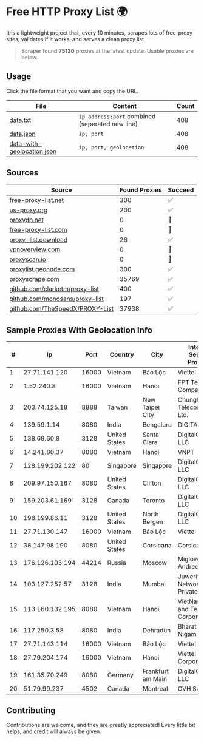 
# Free HTTP Proxy List 🌍

It is a lightweight project that, every 10 minutes, scrapes lots of free-proxy sites, validates if it works, and serves a clean proxy list.


> Scraper found **75130** proxies at the latest update. Usable proxies are below.

## Usage

Click the file format that you want and copy the URL.


|File|Content|Count|
|----|-------|-----|
|[data.txt](https://raw.githubusercontent.com/themiralay/Proxy-List-World/master/data.txt)|`ip_address:port` combined (seperated new line)|408|
|[data.json](https://raw.githubusercontent.com/themiralay/Proxy-List-World/master/data.json)|`ip, port`|408|
|[data-with-geolocation.json](https://raw.githubusercontent.com/themiralay/Proxy-List-World/master/data-with-geolocation.json)|`ip, port, geolocation`|408|

## Sources

|Source|Found Proxies|Succeed|
|------|-------------|-------|
|[free-proxy-list.net](https://free-proxy-list.net)|300|✅|
|[us-proxy.org](https://www.us-proxy.org)|200|✅|
|[proxydb.net](http://proxydb.net)|0|🚫|
|[free-proxy-list.com](https://free-proxy-list.com/?page=&port=&type%5B%5D=http&type%5B%5D=https&up_time=0&search=Search)|0|🚫|
|[proxy-list.download](https://www.proxy-list.download/HTTP)|26|✅|
|[vpnoverview.com](https://vpnoverview.com/privacy/anonymous-browsing/free-proxy-servers)|0|🚫|
|[proxyscan.io](https://www.proxyscan.io)|0|🚫|
|[proxylist.geonode.com](https://proxylist.geonode.com/api/proxy-list?limit=300&page=1&sort_by=lastChecked&sort_type=desc&protocols=http,https)|300|✅|
|[proxyscrape.com](https://api.proxyscrape.com/v2/?request=displayproxies&protocol=http&timeout=10000&country=all&ssl=all&anonymity=all)|35769|✅|
|[github.com/clarketm/proxy-list](https://raw.githubusercontent.com/clarketm/proxy-list/master/proxy-list-raw.txt)|400|✅|
|[github.com/monosans/proxy-list](https://raw.githubusercontent.com/monosans/proxy-list/main/proxies/http.txt)|197|✅|
|[github.com/TheSpeedX/PROXY-List](https://raw.githubusercontent.com/TheSpeedX/PROXY-List/master/http.txt)|37938|✅|


## Sample Proxies With Geolocation Info

|#|Ip|Port|Country|City|Internet Service Provider|
|-|--|----|-------|----|-------------------------|
|1|27.71.141.120|16000|Vietnam|Bảo Lộc|Viettel Group|
|2|1.52.240.8|16000|Vietnam|Hanoi|FPT Telecom Company|
|3|203.74.125.18|8888|Taiwan|New Taipei City|Chunghwa Telecom Co., Ltd.|
|4|139.59.1.14|8080|India|Bengaluru|DIGITALOCEAN|
|5|138.68.60.8|3128|United States|Santa Clara|DigitalOcean, LLC|
|6|14.241.80.37|8080|Vietnam|Hanoi|VNPT|
|7|128.199.202.122|80|Singapore|Singapore|DigitalOcean, LLC|
|8|209.97.150.167|8080|United States|Clifton|DigitalOcean, LLC|
|9|159.203.61.169|3128|Canada|Toronto|DigitalOcean, LLC|
|10|198.199.86.11|3128|United States|North Bergen|DigitalOcean, LLC|
|11|27.71.130.147|16000|Vietnam|Bảo Lộc|Viettel Group|
|12|38.147.98.190|8080|United States|Corsicana|Corsicana ISD|
|13|176.126.103.194|44214|Russia|Moscow|Miglovets Egor Andreevich|
|14|103.127.252.57|3128|India|Mumbai|Juweriyah Networks Private Limited|
|15|113.160.132.195|8080|Vietnam|Hanoi|VietNam Post and Telecom Corporation|
|16|117.250.3.58|8080|India|Dehradun|Bharat Sanchar Nigam Ltd|
|17|27.71.143.114|16000|Vietnam|Bảo Lộc|Viettel Group|
|18|27.79.204.174|16000|Vietnam|Hanoi|Viettel Corporation|
|19|161.35.70.249|8080|Germany|Frankfurt am Main|DigitalOcean, LLC|
|20|51.79.99.237|4502|Canada|Montreal|OVH SAS|



## Contributing

Contributions are welcome, and they are greatly appreciated! Every
little bit helps, and credit will always be given.

